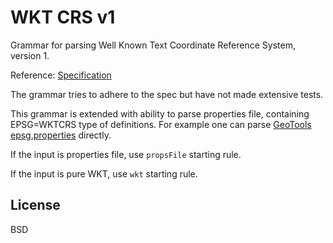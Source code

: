 # WKT CRS v1

Grammar for parsing Well Known Text Coordinate Reference System, version 1.

Reference: [Specification](https://docs.ogc.org/is/12-063r5/12-063r5.html)

The grammar tries to adhere to the spec but have not made extensive tests.

This grammar is extended with ability to parse properties file, containing EPSG=WKTCRS type of definitions.
For example one can parse [GeoTools epsg.properties](https://raw.githubusercontent.com/geotools/geotools/main/modules/plugin/epsg-wkt/src/main/resources/org/geotools/referencing/epsg/wkt/epsg.properties) directly.

If the input is properties file, use `propsFile` starting rule.

If the input is pure WKT, use `wkt` starting rule.

## License

BSD